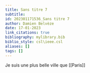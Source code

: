 ```yaml
---
title: Sans titre 7
subtitle:
id: 202301171536_Sans titre 7
author: Damien Belvèze
date: 17-01-2023
link_citations: true
bibliography: mylibrary.bib
biblio_style: csl\ieee.csl
aliases: []
tags: []
---
```


Je suis une plus belle ville que [[Paris]]




